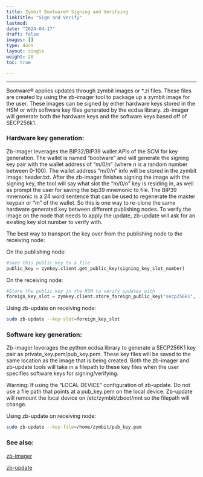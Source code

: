 ```yaml
---
title: Zymbit Bootware® Signing and Verifying
linkTitle: "Sign and Verify"
lastmod:
date: "2024-04-17"
draft: false
images: []
type: docs
layout: single
weight: 20
toc: true

---
```


-----

Bootware® applies updates through zymbit images or *.zi files. These files are created by using the zb-imager tool to package up a zymbit image for the user. These images can be signed by either hardware keys stored in the HSM or with software key files generated by the ecdsa library. zb-imager will generate both the hardware keys and the software keys based off of SECP256k1.

### Hardware key generation:

Zb-imager leverages the BIP32/BIP39 wallet APIs of the SCM for key generation. The wallet is named “bootware” and will generate the signing key pair with the wallet address of “m/0/n” (where n is a random number between 0-100). The wallet address “m/0/n” info will be stored in the zymbit image: header.txt. After the zb-imager finishes signing the image with the signing key, the tool will say what slot the “m/0/n” key is residing in, as well as prompt the user for saving the bip39 mnemonic to file. The BIP39 mnemonic is a 24 word sentence that can be used to regenerate the master keypair or “m” of the wallet. So this is one way to re-clone the same hardware generated key between different publishing nodes. To verify the image on the node that needs to apply the update, zb-update will ask for an existing key slot number to verify with.

The best way to transport the key over from the publishing node to the receiving node:

On the publishing node:

```python
#Save this public_key to a file
public_key = zymkey.client.get_public_key(signing_key_slot_number)
```

On the receiving node:

```python
#Store the public key in the HSM to verify updates with
foreign_key_slot = zymkey.client.store_foreign_public_key("secp256k1", public_key)
```

Using zb-update on receiving node:

```bash
sudo zb-update --key-slot=foreign_key_slot
```

### Software key generation:

Zb-imager leverages the python ecdsa library to generate a SECP256K1 key pair as private_key.pem/pub_key.pem. These key files will be saved to the same location as the image that is being created. Both the zb-imager and zb-update tools will take in a filepath to these key files when the user specifies software keys for signing/verifying.

Warning: If using the “LOCAL DEVICE” configuration of zb-update. Do not use a file path that points at a pub_key.pem on the local device. Zb-update will remount the local device on /etc/zymbit/zboot/mnt so the filepath will change.

Using zb-update on receiving node:

```bash
sudo zb-update --key-file=/home/zymbit/pub_key.pem
```

### See also:

[zb-imager](../../utilities/zbimager)

[zb-update](../../utilities/zbupdate)


